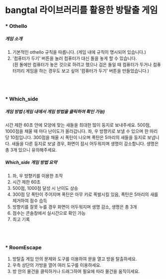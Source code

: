 # bangtal 라이브러리를 활용한 방탈출 게임
### * Othello
##### 게임 소개
1. 기본적인 othello 규칙을 따릅니다.  (게임 내에 규칙이 명시되어 있습니다.)
2. '컴퓨터가 두기' 버튼을 눌러 컴퓨터가 대신 돌을 놓게 할 수 있습니다.  
(흰 돌에만 컴퓨터가 놓은 것으로 하려고 했으나 검은 돌일 때 컴퓨터가 두거나 컴퓨터끼리 게임을 하는 경우도 보고 싶어 '컴퓨터가 두기' 버튼을 만들었습니다.)

<br></br>
### * Which_side
##### 게임 방법 (게임 내에서 게임 방법을 클릭하여 확인 가능)
시간 제한 60초 안에 모양에 맞는 새들을 최대한 많이 둥지로 보내주세요.
500점, 1000점을 채울 때 마다 난이도가 올라갑니다.
좌, 우 방향키로 보낼 수 있으며 한 마리 당 10점입니다.
300점을 채울 시 폭탄이 나오며 폭탄은 5마리의 새들을 둥지로 보냅니다.
새들을 다른 둥지로 보낼 경우, 화면이 잠시 어두워지며 생명이 감소합니다.
생명은 총 3개 있으니 유의해주세요.

##### Which_side 게임 방법 요약
1. 좌, 우 방향키를 이용한 조작
2. 시간 제한 60초
3. 500점, 1000점 달성 시 난이도 상승
4. 300점 당 폭탄이 주어지며 폭탄은 아무 키로 폭발시킬 있음, 폭탄은 5마리의 새를 제거하여 점수 습득
5. 방향키를 잘못 누를 경우 화면이 어두워지며 생명 감소, 생명은 총 3개
6. 점수는 콘솔창에서 실시간으로 확인 가능
7. 최고 기록 

<br></br>
### * RoomEscape
1. 방탈출 게임 안의 문제와 도구를 이용하여 문을 열고 방을 탈출하세요.
2. 우측 상단의 가방을 열어 여러 도구를 이용하세요.
3. 방 안의 물건을 클릭하거나 드래그하여 필요에 따라 물건을 움직이세요.
